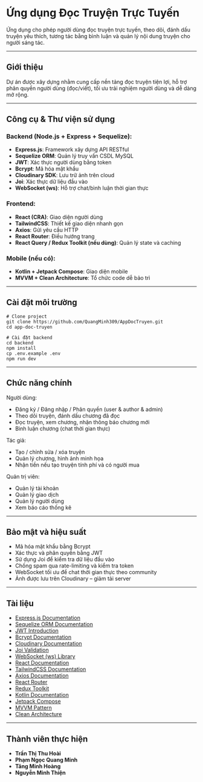 # Ứng dụng Đọc Truyện Trực Tuyến

Ứng dụng cho phép người dùng đọc truyện trực tuyến, theo dõi, đánh dấu truyện yêu thích, tương tác bằng bình luận và quản lý nội dung truyện cho người sáng tác.

---

## Giới thiệu

Dự án được xây dựng nhằm cung cấp nền tảng đọc truyện tiện lợi, hỗ trợ phân quyền người dùng (đọc/viết), tối ưu trải nghiệm người dùng và dễ dàng mở rộng.

---

## Công cụ & Thư viện sử dụng

### Backend (Node.js + Express + Sequelize):
- **Express.js**: Framework xây dựng API RESTful
- **Sequelize ORM**: Quản lý truy vấn CSDL MySQL
- **JWT**: Xác thực người dùng bằng token
- **Bcrypt**: Mã hóa mật khẩu
- **Cloudinary SDK**: Lưu trữ ảnh trên cloud
- **Joi**: Xác thực dữ liệu đầu vào
- **WebSocket (ws)**: Hỗ trợ chat/bình luận thời gian thực

### Frontend:
- **React (CRA)**: Giao diện người dùng
- **TailwindCSS**: Thiết kế giao diện nhanh gọn
- **Axios**: Gửi yêu cầu HTTP
- **React Router**: Điều hướng trang
- **React Query / Redux Toolkit (nếu dùng)**: Quản lý state và caching

### Mobile (nếu có):
- **Kotlin + Jetpack Compose**: Giao diện mobile
- **MVVM + Clean Architecture**: Tổ chức code dễ bảo trì

---

## Cài đặt môi trường

```
# Clone project
git clone https://github.com/QuangMinh309/AppDocTruyen.git
cd app-doc-truyen

# Cài đặt backend
cd backend
npm install
cp .env.example .env
npm run dev
```

---

## Chức năng chính

Người dùng:
- Đăng ký / Đăng nhập / Phân quyền (user & author & admin)
- Theo dõi truyện, đánh dấu chương đã đọc
- Đọc truyện, xem chương, nhận thông báo chương mới
- Bình luận chương (chat thời gian thực)

Tác giả:
- Tạo / chỉnh sửa / xóa truyện
- Quản lý chương, hình ảnh minh họa
- Nhận tiền nếu tạo truyện tính phí và có người mua

Quản trị viên:
- Quản lý tài khoản
- Quản lý giao dịch
- Quản lý người dùng
- Xem báo cáo thống kê

---

## Bảo mật và hiệu suất

- Mã hóa mật khẩu bằng Bcrypt
- Xác thực và phân quyền bằng JWT
- Sử dụng Joi để kiểm tra dữ liệu đầu vào
- Chống spam qua rate-limiting và kiểm tra token
- WebSocket tối ưu để chat thời gian thực theo community
- Ảnh được lưu trên Cloudinary – giảm tải server

---

## Tài liệu

- [Express.js Documentation](https://expressjs.com/)
- [Sequelize ORM Documentation](https://sequelize.org/)
- [JWT Introduction](https://jwt.io/introduction)
- [Bcrypt Documentation](https://www.npmjs.com/package/bcrypt)
- [Cloudinary Documentation](https://cloudinary.com/documentation)
- [Joi Validation](https://joi.dev/api/)
- [WebSocket (ws) Library](https://github.com/websockets/ws)
- [React Documentation](https://react.dev/)
- [TailwindCSS Documentation](https://tailwindcss.com/docs)
- [Axios Documentation](https://axios-http.com/docs/intro)
- [React Router](https://reactrouter.com/en/main)
- [Redux Toolkit](https://redux-toolkit.js.org/)
- [Kotlin Documentation](https://kotlinlang.org/docs/home.html)
- [Jetpack Compose](https://developer.android.com/jetpack/compose/documentation)
- [MVVM Pattern](https://developer.android.com/jetpack/guide#recommended-app-arch)
- [Clean Architecture](https://developer.android.com/jetpack/guide#recommended-app-arch)

---

## Thành viên thực hiện
- **Trần Thị Thu Hoài**
- **Phạm Ngọc Quang Minh**
- **Tăng Minh Hoàng**
- **Nguyễn Minh Thiện**